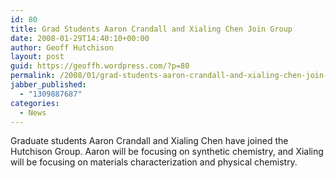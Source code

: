 ```yaml
---
id: 80
title: Grad Students Aaron Crandall and Xialing Chen Join Group
date: 2008-01-29T14:40:10+00:00
author: Geoff Hutchison
layout: post
guid: https://geoffh.wordpress.com/?p=80
permalink: /2008/01/grad-students-aaron-crandall-and-xialing-chen-join-group/
jabber_published:
  - "1309887687"
categories:
  - News
---
```

Graduate students Aaron Crandall and Xialing Chen have joined the Hutchison Group. Aaron will be focusing on synthetic chemistry, and Xialing will be focusing on materials characterization and physical chemistry.